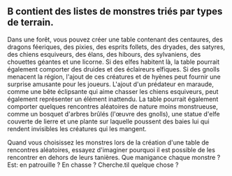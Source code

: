 ## B contient des listes de monstres triés par types de terrain.


Dans une forêt, vous pouvez créer une table contenant
des centaures, des dragons féeriques, des pixies, des esprits
follets, des dryades, des satyres, des chiens esquiveurs, des
élans, des hibours, des sylvaniens, des chouettes géantes
et une licorne. Si des elfes habitent là, la table pourrait
également comporter des druides et des éclaireurs elfiques.
Si des gnolls menacent la région, l'ajout de ces créatures
et de hyènes peut fournir une surprise amusante pour les
joueurs. L'ajout d'un prédateur en maraude, comme une
bête éclipsante qui aime chasser les chiens esquiveurs,
peut également représenter un élément inattendu. La table
pourrait également comporter quelques rencontres aléatoires
de nature moins monstrueuse, comme un bosquet d'arbres
brûlés (l'œuvre des gnolls), une statue d'elfe couverte de
lierre et une plante sur laquelle poussent des baies lui
qui rendent invisibles les créatures qui les mangent.

Quand vous choisissez les monstres lors de la création
d'une table de rencontres aléatoires, essayez d'imaginer
pourquoi il est possible de les rencontrer en dehors de
leurs tanières. Que manigance chaque monstre ? Est:
en patrouille ? En chasse ? Cherche.til quelque chose ?